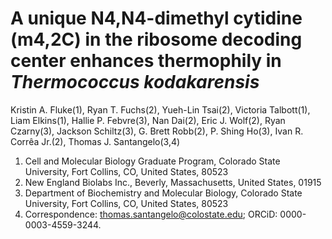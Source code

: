 # A unique N4,N4-dimethyl cytidine (m4,2C) in the ribosome decoding center enhances thermophily in *Thermococcus kodakarensis*

Kristin A. Fluke(1), Ryan T. Fuchs(2), Yueh-Lin Tsai(2), Victoria Talbott(1), Liam Elkins(1), Hallie P. Febvre(3), Nan Dai(2), Eric J. Wolf(2), Ryan Czarny(3), Jackson Schiltz(3), G. Brett Robb(2), P. Shing Ho(3), Ivan R. Corrêa Jr.(2), Thomas J. Santangelo(3,4)

1. Cell and Molecular Biology Graduate Program, Colorado State University, Fort Collins, CO, United States, 80523
2. New England Biolabs Inc., Beverly, Massachusetts, United States, 01915
3. Department of Biochemistry and Molecular Biology, Colorado State University, Fort Collins, CO, United States, 80523
4. Correspondence: thomas.santangelo@colostate.edu; ORCiD: 0000-0003-4559-3244.
